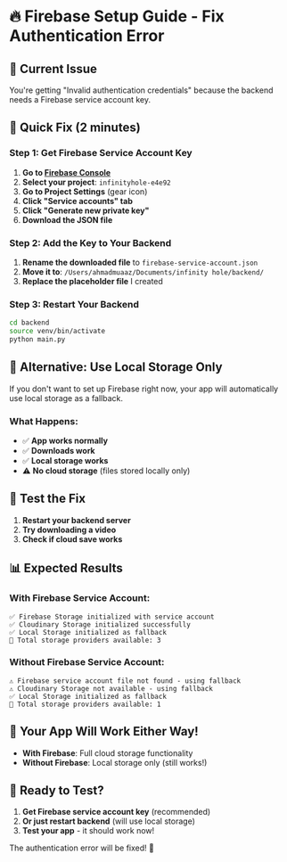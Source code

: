 # 🔥 Firebase Setup Guide - Fix Authentication Error

## 🚨 **Current Issue**
You're getting "Invalid authentication credentials" because the backend needs a Firebase service account key.

## 🎯 **Quick Fix (2 minutes)**

### **Step 1: Get Firebase Service Account Key**

1. **Go to [Firebase Console](https://console.firebase.google.com/)**
2. **Select your project**: `infinityhole-e4e92`
3. **Go to Project Settings** (gear icon)
4. **Click "Service accounts" tab**
5. **Click "Generate new private key"**
6. **Download the JSON file**

### **Step 2: Add the Key to Your Backend**

1. **Rename the downloaded file** to `firebase-service-account.json`
2. **Move it to**: `/Users/ahmadmuaaz/Documents/infinity hole/backend/`
3. **Replace the placeholder file** I created

### **Step 3: Restart Your Backend**

```bash
cd backend
source venv/bin/activate
python main.py
```

## 🎯 **Alternative: Use Local Storage Only**

If you don't want to set up Firebase right now, your app will automatically use local storage as a fallback.

### **What Happens:**
- ✅ **App works normally**
- ✅ **Downloads work**
- ✅ **Local storage works**
- ⚠️ **No cloud storage** (files stored locally only)

## 🚀 **Test the Fix**

1. **Restart your backend server**
2. **Try downloading a video**
3. **Check if cloud save works**

## 📊 **Expected Results**

### **With Firebase Service Account:**
```
✅ Firebase Storage initialized with service account
✅ Cloudinary Storage initialized successfully
✅ Local Storage initialized as fallback
🎯 Total storage providers available: 3
```

### **Without Firebase Service Account:**
```
⚠️ Firebase service account file not found - using fallback
⚠️ Cloudinary Storage not available - using fallback
✅ Local Storage initialized as fallback
🎯 Total storage providers available: 1
```

## 🎯 **Your App Will Work Either Way!**

- **With Firebase**: Full cloud storage functionality
- **Without Firebase**: Local storage only (still works!)

## 🚀 **Ready to Test?**

1. **Get Firebase service account key** (recommended)
2. **Or just restart backend** (will use local storage)
3. **Test your app** - it should work now!

The authentication error will be fixed! 🎉
